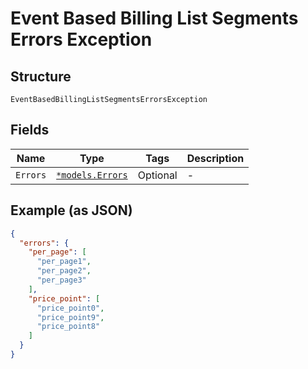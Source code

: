 
# Event Based Billing List Segments Errors Exception

## Structure

`EventBasedBillingListSegmentsErrorsException`

## Fields

| Name | Type | Tags | Description |
|  --- | --- | --- | --- |
| `Errors` | [`*models.Errors`](errors.md) | Optional | - |

## Example (as JSON)

```json
{
  "errors": {
    "per_page": [
      "per_page1",
      "per_page2",
      "per_page3"
    ],
    "price_point": [
      "price_point0",
      "price_point9",
      "price_point8"
    ]
  }
}
```

